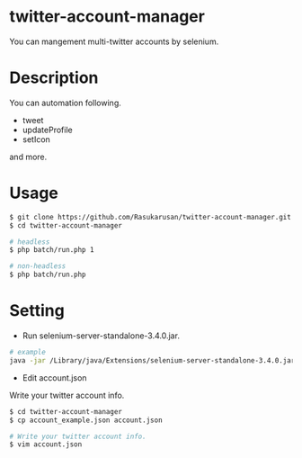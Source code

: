 # twitter-account-manager

You can mangement multi-twitter accounts by selenium.

# Description

You can automation following.

- tweet
- updateProfile
- setIcon

and more.

# Usage

```sh
$ git clone https://github.com/Rasukarusan/twitter-account-manager.git
$ cd twitter-account-manager

# headless
$ php batch/run.php 1

# non-headless
$ php batch/run.php
```

# Setting

- Run selenium-server-standalone-3.4.0.jar.

```sh
# example
java -jar /Library/java/Extensions/selenium-server-standalone-3.4.0.jar &
```

- Edit account.json

Write your twitter account info.

```sh
$ cd twitter-account-manager
$ cp account_example.json account.json

# Write your twitter account info.
$ vim account.json
```
